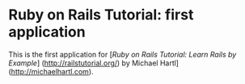 # Ruby on Rails Tutorial: first application

This is the first application for
[*Ruby on Rails Tutorial: Learn Rails by Example*] (http://railstutorial.org/)
by Michael Hartl] (http://michaelhartl.com).